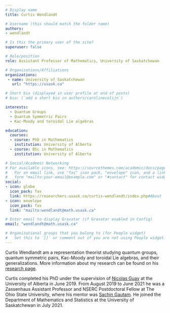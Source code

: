 ```yaml
---
# Display name
title: Curtis Wendlandt

# Username (this should match the folder name)
authors:
- wendlandt

# Is this the primary user of the site?
superuser: false

# Role/position
role: Assistant Professor of Mathematics, University of Saskatchewan

# Organizations/Affiliations
organizations:
 - name: University of Saskatchewan
   url: "https://usask.ca"

# Short bio (displayed in user profile at end of posts)
# bio: (`add a short bio in authors/carolinecolijn`)

interests:
  - Quantum Groups
  - Quantum Symmetric Pairs
  - Kac-Moody and toroidal Lie algebras

education:
  courses:
  - course: PhD in Mathematics
    institution: University of Alberta  
  - course: BSc in Mathematics
    institution: University of Alberta

# Social/Academic Networking
# For available icons, see: https://sourcethemes.com/academic/docs/page-builder/#icons
#   For an email link, use "fas" icon pack, "envelope" icon, and a link in the
#   form "mailto:your-email@example.com" or "#contact" for contact widget.
social:
- icon: globe
  icon_pack: fas
  link: https://researchers.usask.ca/curtis-wendlandt/index.php#About
- icon: envelope
  icon_pack: fas
  link: "mailto:wendlandt@math.usask.ca"

# Enter email to display Gravatar (if Gravatar enabled in Config)
email: "wendlandt@math.usask.ca"

# Organizational groups that you belong to (for People widget)
#   Set this to `[]` or comment out if you are not using People widget.
---
```

Curtis Wendlandt am a representation theorist studying quantum groups, quantum
symmetric pairs, Kac-Moody and toroidal Lie algebras, and their generalizations.
More information about my research can be found on his [research
page](https://researchers.usask.ca/curtis-wendlandt/research.php).

Curtis completed his PhD under the supervision of [Nicolas
Guay](https://ualberta.ca/~nguay) at the University of
Alberta in June 2019. From August 2019 to June 2021 he was a Zassenhaus Assistant
Professor and NSERC Postdoctoral Fellow at The Ohio State University, where his
mentor was [Sachin Gautam](https://people.math.osu.edu/gautam.42/). He joined the Department of Mathematics and Statistics
at the University of Saskatchewan in July 2021. 

